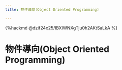 ```yaml
---
title: 物件導向(Object Oriented Programming)

---
```


{%hackmd @dzif24x25/IBXIWNXgTju0h2AKtSaLkA %}

# 物件導向(Object Oriented Programming)